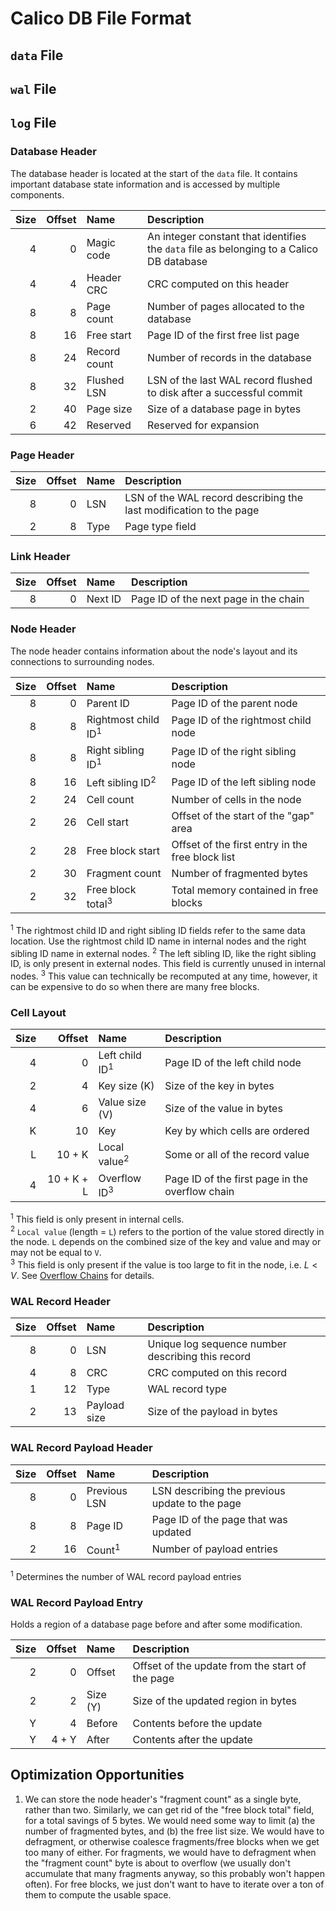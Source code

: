 # Calico DB File Format

## `data` File
## `wal` File
## `log` File

### Database Header
The database header is located at the start of the `data` file.
It contains important database state information and is accessed by multiple components.

| Size | Offset | Name         | Description                                                                              |
|-----:|-------:|:-------------|:-----------------------------------------------------------------------------------------|
|    4 |      0 | Magic code   | An integer constant that identifies the `data` file as belonging to a Calico DB database |
|    4 |      4 | Header CRC   | CRC computed on this header                                                              |
|    8 |      8 | Page count   | Number of pages allocated to the database                                                |
|    8 |     16 | Free start   | Page ID of the first free list page                                                      |
|    8 |     24 | Record count | Number of records in the database                                                        |
|    8 |     32 | Flushed LSN  | LSN of the last WAL record flushed to disk after a successful commit                     |
|    2 |     40 | Page size    | Size of a database page in bytes                                                         |
|    6 |     42 | Reserved     | Reserved for expansion                                                                   |

### Page Header
| Size | Offset | Name | Description                                                        |
|-----:|-------:|:-----|:-------------------------------------------------------------------|
|    8 |      0 | LSN  | LSN of the WAL record describing the last modification to the page |
|    2 |      8 | Type | Page type field                                                    |

### Link Header
| Size | Offset | Name    | Description                           |
|-----:|-------:|:--------|:--------------------------------------|
|    8 |      0 | Next ID | Page ID of the next page in the chain |

### Node Header
The node header contains information about the node's layout and its connections to surrounding nodes.

| Size | Offset | Name                           | Description                                      |
|-----:|-------:|:-------------------------------|:-------------------------------------------------|
|    8 |      0 | Parent ID                      | Page ID of the parent node                       |
|    8 |      8 | Rightmost child ID<sup>1</sup> | Page ID of the rightmost child node              |
|    8 |      8 | Right sibling ID<sup>1</sup>   | Page ID of the right sibling node                |
|    8 |     16 | Left sibling ID<sup>2</sup>    | Page ID of the left sibling node                 |
|    2 |     24 | Cell count                     | Number of cells in the node                      |
|    2 |     26 | Cell start                     | Offset of the start of the "gap" area            |
|    2 |     28 | Free block start               | Offset of the first entry in the free block list |
|    2 |     30 | Fragment count                 | Number of fragmented bytes                       |
|    2 |     32 | Free block total<sup>3</sup>   | Total memory contained in free blocks            |

<sup>1</sup> The rightmost child ID and right sibling ID fields refer to the same data location.
Use the rightmost child ID name in internal nodes and the right sibling ID name in external nodes.
<sup>2</sup> The left sibling ID, like the right sibling ID, is only present in external nodes.
This field is currently unused in internal nodes.
<sup>3</sup> This value can technically be recomputed at any time, however, it can be expensive to do so when there are many free blocks.

### Cell Layout
| Size |     Offset | Name                      | Description                                     |
|-----:|-----------:|:--------------------------|:------------------------------------------------|
|    4 |          0 | Left child ID<sup>1</sup> | Page ID of the left child node                  |
|    2 |          4 | Key size (K)              | Size of the key in bytes                        |
|    4 |          6 | Value size (V)            | Size of the value in bytes                      |
|    K |         10 | Key                       | Key by which cells are ordered                  |
|    L |     10 + K | Local value<sup>2</sup>   | Some or all of the record value                 |
|    4 | 10 + K + L | Overflow ID<sup>3</sup>   | Page ID of the first page in the overflow chain |

<sup>1</sup> This field is only present in internal cells. <br>
<sup>2</sup> `Local value` (length = `L`) refers to the portion of the value stored directly in the node.
`L` depends on the combined size of the key and value and may or may not be equal to `V`. <br>
<sup>3</sup> This field is only present if the value is too large to fit in the node, i.e. $L < V$.
See [Overflow Chains](#overflow-chains) for details.

[//]: # (TODO: The following is not valid anymore and will need to be changed slightly... Also, it should go in notes about the specific WAL implementation provided, since it is specific to that.)

### WAL Record Header
| Size | Offset | Name         | Description                                       |
|-----:|-------:|:-------------|:--------------------------------------------------|
|    8 |      0 | LSN          | Unique log sequence number describing this record |
|    4 |      8 | CRC          | CRC computed on this record                       |
|    1 |     12 | Type         | WAL record type                                   |
|    2 |     13 | Payload size | Size of the payload in bytes                      |

### WAL Record Payload Header
| Size | Offset | Name              | Description                                    |
|-----:|-------:|:------------------|:-----------------------------------------------|
|    8 |      0 | Previous LSN      | LSN describing the previous update to the page |
|    8 |      8 | Page ID           | Page ID of the page that was updated           |
|    2 |     16 | Count<sup>1</sup> | Number of payload entries                      |

<sup>1</sup> Determines the number of WAL record payload entries

### WAL Record Payload Entry
Holds a region of a database page before and after some modification.

| Size | Offset | Name     | Description                                     |
|-----:|-------:|:---------|:------------------------------------------------|
|    2 |      0 | Offset   | Offset of the update from the start of the page |
|    2 |      2 | Size (Y) | Size of the updated region in bytes             |
|    Y |      4 | Before   | Contents before the update                      |
|    Y |  4 + Y | After    | Contents after the update                       |

## Optimization Opportunities
1. We can store the node header's "fragment count" as a single byte, rather than two.
Similarly, we can get rid of the "free block total" field, for a total savings of 5 bytes.
We would need some way to limit (a) the number of fragmented bytes, and (b) the free list size.
We would have to defragment, or otherwise coalesce fragments/free blocks when we get too many of either.
For fragments, we would have to defragment when the "fragment count" byte is about to overflow (we usually don't accumulate that many fragments anyway, so this probably won't happen often).
For free blocks, we just don't want to have to iterate over a ton of them to compute the usable space.
